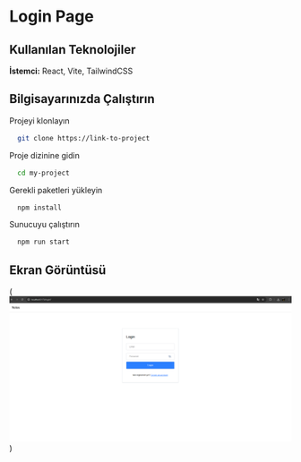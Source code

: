 # Login Page

## Kullanılan Teknolojiler

**İstemci:** React, Vite, TailwindCSS

## Bilgisayarınızda Çalıştırın

Projeyi klonlayın

```bash
  git clone https://link-to-project
```

Proje dizinine gidin

```bash
  cd my-project
```

Gerekli paketleri yükleyin

```bash
  npm install
```

Sunucuyu çalıştırın

```bash
  npm run start
```

## Ekran Görüntüsü

(![alt text](image.png))
